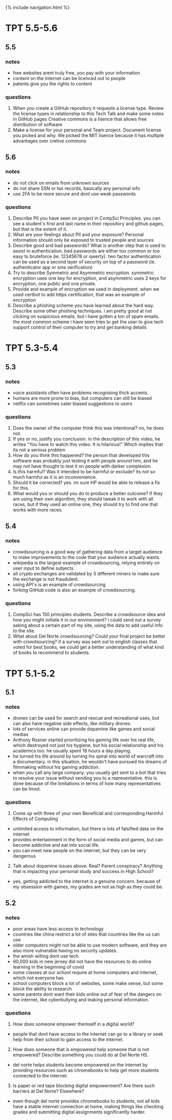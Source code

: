 {% include navigation.html %}

# TPT 5.5-5.6

## 5.5

### notes
- free websites arent truly free, you pay with your information
- content on the internet can be licenced out to people
- patents give you the rights to content

### questions
1. When you create a GitHub repository it requests a license type. Review the license types in relationship to this Tech Talk and make some notes in GitHub pages
Creative commons is a lisence that allows free distribution of software
3. Make a license for your personal and Team project. Document license you picked and why.
We picked the MIT lisence because it has multiple advantages over cretive commons


## 5.6

### notes
- do not click on emails from unknown sources
- do not share SSN or tax records, basically any personal info
- use 2FA to be more secure and dont use weak passwords

### questions
1. Describe PII you have seen on project in CompSci Principles.
you can see a student's first and last name in their repository and github pages, but that is the extent of it.
2. What are your feelings about PII and your exposure?
Personal information should only be exposed to trusted people and sources
3. Describe good and bad passwords? What is another step that is used to assist in authentication.
bed passwords are either too common or too easy to bruteforce (ie. 12345678 or qwerty). two factor authentication can be used as a second layer of security on top of a password (ie. authenticator app or sms verification)
4. Try to describe Symmetric and Asymmetric encryption.
symmetric encryption uses one key for encryption, and asymmetric uses 2 keys for encryption, one public and one private.
5. Provide and example of encryption we used in deployment.
when we used certbot to add https certification, that was an example of encryption
6. Describe a phishing scheme you have learned about the hard way. Describe some other phishing techniques.
i am pretty good at not clicking on suspicious emails, but i have gotten a ton of spam emails. the most common scheme i have seen tries to get the user to give tech support control of their computer to try and get banking details

# TPT 5.3-5.4

## 5.3

### notes
* voice assistants often have problems recognising thick accents.
* humans are more prone to bias, but computers can still be biased
* netflix can sometimes cater biased suggestions to users

### questions
1. Does the owner of the computer think this was intentional?
no, he does not.
2. If yes or no, justify you conclusion.
in the description of this video, he writes "You have to watch this video. It is hilarious!" Which implies that its not a serious problem
3. How do you think this happened?
the person that developed this software was probably just testing it with people around him, and he may not have thought to test it on people with darker complexion
4. Is this harmful? Was it intended to be harmful or exclude?
its not so much harmful as it is an inconvenience.
5. Should it be corrected?
yes. im sure HP would be able to release a fix for this.
6. What would you or should you do to produce a better outcome?
if they are using their own algorithm, they should tweak it to work with all races, but if they used an online one, they should try to find one that works with more races.

## 5.4

### notes
* crowdsourcing is a good way of gathering data from a target audience to make improvements to the code that your audience actually wants.
* wikipedia is the largest example of crowdsourcing, relying entirely on user input to define subjects.
* all crypto exchanges are validated by 3 different miners to make sure the exchange is not fraudulent.
* using API's is an example of crowdsourcing
* forking GitHub code is also an example of crowdsourcing.

### questions
1. CompSci has 150 principles students. Describe a crowdsource idea and how you might initiate it in our environment?
i could send out a survey asking about a certain part of my site, using the data to add useful info to the site.
2. What about Del Norte crowdsourcing? Could your final project be better with crowdsourcing?
if a survey was sent out to english classes that voted for best books, we could get a better understanding of what kind of books to recommend to students.

# TPT 5.1-5.2

## 5.1

### notes
* drones can be used for search and rescue and recreational uses, but can also have negative side effects, like military drones. 
* lots of services online can provide dopamine like games and social medias
* Anthony Rosner started prioritizing his gaming life over his real life, which destroyed not just his hygiene, but his social relationship and his academics too. he usually spent 18 hours a day playing.
* he turned his life around by turning his spiral into world of warcraft into a documentary. in this situation, he wouldn't have pursued his dreams of filmmaking without his gaming addiction.
* when you call any large company. you usually get sent to a bot that tries to resolve your issue without sending you to a representative. this is done because of the limitations in terms of how many representatives can be hired.

### questions
1. Come up with three of your own Beneficial and corresponding Harmful Effects of Computing
* unlimited access to information, but there is lots of falsified data on the internet
* provides entertainment in the form of social media and games, but can become addictive and eat into social life.
* you can meet new people on the internet, but they can be very dangerous
2. Talk about dopamine issues above. Real? Parent conspiracy? Anything that is impacting your personal study and success in High School?
* yes, getting addicted to the internet is a genuine concern. because of my obsession with games, my grades are not as high as they could be.

## 5.2

### notes
* poor areas have less access to technology
* countries like china restrict a lot of sites that countries like the us can use
* older computers might not be able to use modern software, and they are also more vulnerable having no security updates.
* the amish willing dont use tech
* 90,000 kids in new jersey did not have the resources to do online learning in the beginning of covid
* some classes at our school require at home computers and internet, which not everyone has
* school computers block a lot of websites, some make sense, but some block the ability to research
* some parents dont want their kids online out of fear of the dangers on the internet, like cyberbullying and leaking personal information.

### questions
1. How does someone empower themself in a digital world?
* people that dont have access to the internet can go to a library or seek help from their school to gain access to the internet.
2. How does someone that is empowered help someone that is not empowered? Describe something you could do at Del Norte HS.
* del norte helps students become empowered on the internet by providing resources such as chromebooks to help get more students connected to the internet.
3. Is paper or red tape blocking digital empowerment? Are there such barriers at Del Norte? Elsewhere?
* even though del norte provides chromebooks to students, not all kids have a stable internet connection at home, making things like checking grades and submitting digital assignments significantly harder.
